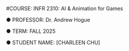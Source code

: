 #COURSE: INFR 2310: AI & Animation for Games 

● PROFESSOR: Dr. Andrew Hogue 

● TERM: FALL 2025 

● STUDENT NAME: [CHARLEEN CHU]
